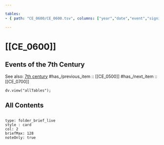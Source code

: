 ```yaml
---

tables:
- { path: "CE_0600/CE_0600.tsv", columns: ["year","date","event","significance"], headings:  } 

---
```


# [[CE_0600]] 

## Events of the 7th Century 

See also: [7th century](https://en.wikipedia.org/wiki/7th_century ) 
#has_/previous_item :: [[CE_0500]] 
#has_/next_item  :: [[CE_0700]] 


``` dataviewjs
dv.view("allTables");
```


## All Contents

```folderv
```

```ccard
type: folder_brief_live
style : card
col: 2
briefMax: 128
noteOnly: true
```


